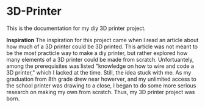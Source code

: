 # 3D-Printer
This is the documentation for my diy 3D printer project.

**Inspiration**
The inspiration for this project came when I read an article about how much of a 3D printer could be 3D printed. This article was not meant to be the most practicle way to make a diy printer, but rather explored how many elements of a 3D printer could be made from scratch. Unfortuantely, among the prerequisites was listed "knowledge on how to wire and code a 3D printer," which I lacked at the time. Still, the idea stuck with me. As my graduation from 8th grade drew near howerver, and my unlimited access to the school printer was drawing to a close, I began to do some more serious research on making my own from scratch. Thus, my 3D printer project was born.
